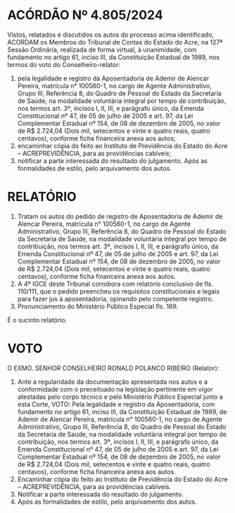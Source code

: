 # ACÓRDÃO Nº 4.805/2024

Vistos, relatados e discutidos os autos do processo acima identificado, ACORDAM os Membros do Tribunal de Contas do Estado do Acre, na 127ª Sessão Ordinária, realizada de forma virtual, à unanimidade, com fundamento no artigo 61, inciso III, da Constituição Estadual de 1989, nos termos do voto do Conselheiro-relator:

1. pela legalidade e registro da Aposentadoria de Ademir de Alencar Pereira, matrícula n° 100560-1, no cargo de Agente Administrativo, Grupo III, Referência 8, do Quadro de Pessoal do Estado da Secretaria de Saúde, na modalidade voluntária integral por tempo de contribuição, nos termos art. 3º, incisos I, II, III, e parágrafo único, da Emenda Constitucional nº 47, de 05 de julho de 2005 e art. 97, da Lei Complementar Estadual nº 154, de 08 de dezembro de 2005, no valor de R$ 2.724,04 (Dois mil, setecentos e vinte e quatro reais, quatro centavos), conforme ficha financeira anexa aos autos;
2. encaminhar cópia do feito ao Instituto de Previdência do Estado do Acre – ACREPREVIDÊNCIA, para as providências cabíveis;
3. notificar a parte interessada do resultado do julgamento. Após as formalidades de estilo, pelo arquivamento dos autos.

# RELATÓRIO

1. Tratam os autos do pedido de registro de Aposentadoria de Ademir de Alencar Pereira, matrícula n° 100560-1, no cargo de Agente Administrativo, Grupo III, Referência 8, do Quadro de Pessoal do Estado da Secretaria de Saúde, na modalidade voluntária integral por tempo de contribuição, nos termos art. 3º, incisos I, II, III, e parágrafo único, da Emenda Constitucional nº 47, de 05 de julho de 2005 e art. 97, da Lei Complementar Estadual nº 154, de 08 de dezembro de 2005, no valor de R$ 2.724,04 (Dois mil, setecentos e vinte e quatro reais, quatro centavos), conforme ficha financeira anexa aos autos.
2. A 4º IGCE deste Tribunal corrobora com relatório conclusivo de fls. 110/111, que o pedido preencheu os requisitos constitucionais e legais para fazer jus à aposentadoria, opinando pelo competente registro.
3. Pronunciamento do Ministério Público Especial fls. 169.

É o sucinto relatório.

# VOTO

O EXMO. SENHOR CONSELHEIRO RONALD POLANCO RIBEIRO (Relator):

1. Ante a regularidade da documentação apresentada nos autos e a conformidade com o preceituado na legislação pertinente em vigor atestadas pelo corpo técnico e pelo Ministério Público Especial junto a esta Corte, VOTO:
   Pela legalidade e registro da Aposentadoria, com fundamento no artigo 61, inciso III, da Constituição Estadual de 1989, de Ademir de Alencar Pereira, matrícula n° 100560-1, no cargo de Agente Administrativo, Grupo III, Referência 8, do Quadro de Pessoal do Estado da Secretaria de Saúde, na modalidade voluntária integral por tempo de contribuição, nos termos art. 3º, incisos I, II, III, e parágrafo único, da Emenda Constitucional nº 47, de 05 de julho de 2005 e art. 97, da Lei Complementar Estadual nº 154, de 08 de dezembro de 2005, no valor de R$ 2.724,04 (Dois mil, setecentos e vinte e quatro reais, quatro centavos), conforme ficha financeira anexa aos autos.
2. Encaminhar cópia do feito ao Instituto de Previdência do Estado do Acre – ACREPREVIDÊNCIA, para as providências cabíveis.
3. Notificar a parte interessada do resultado do julgamento.
4. Após as formalidades de estilo, pelo arquivamento dos autos.
